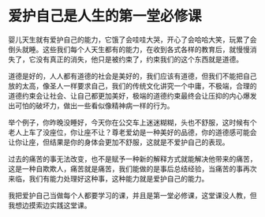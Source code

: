 # 爱护自己是人生的第一堂必修课

婴儿天生就有爱护自己的能力，它饿了会哇哇大哭，开心了会哈哈大笑，玩累了会倒头就睡。这些我们每个人天生都有的能力，在收到各式各样的教育后，就慢慢消失了，它没有真正的消失，他只是被约束了，约束我们的这个东西就是道德。

道德是好的，人人都有道德的社会是美好的，我们应该有道德，但我们不能把自己放的太高，像圣人一样要求自己，我们的传统文化讲究一个中庸，不极端，合理的道德约束会让社会、让自己都更加美好，极端的道德约束最终会让压抑的内心爆发出可怕的破坏力，做出一些看似像精神病一样的行为。

举个例子，你昨晚没睡好，今天你在公交车上迷迷糊糊，头也不舒服，这时候有个老人上车了没座位，你让座不让？尊老爱幼是一种美好的品德，你的道德感可能会让你让座，但结果是你的身体会更加不舒服，这就是不爱护自己的表现。

过去的痛苦的事无法改变，也不是赋予一种新的解释方式就能解决他带来的痛苦，这是一种自欺欺人，痛苦就是痛苦，我们能做的是事后总结经验，当痛苦的事再次来临，我们有能力处理好这种事，这种能力就是爱护自己的能力。

我把爱护自己当做每个人都要学习的课，并且是第一堂必修课，这堂课没人教，但我想边摸索边实践这堂课。